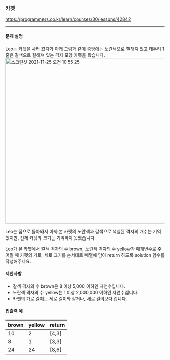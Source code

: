 ### 카펫
https://programmers.co.kr/learn/courses/30/lessons/42842
***
#### 문제 설명
Leo는 카펫을 사러 갔다가 아래 그림과 같이 중앙에는 노란색으로 칠해져 있고 테두리 1줄은 갈색으로 칠해져 있는 격자 모양 카펫을 봤습니다.
<img width="524" alt="스크린샷 2021-11-25 오전 10 55 25" src="https://user-images.githubusercontent.com/62738682/143362939-ed72e133-5a7f-4cf3-8552-42403ef7a4ac.png">

Leo는 집으로 돌아와서 아까 본 카펫의 노란색과 갈색으로 색칠된 격자의 개수는 기억했지만, 전체 카펫의 크기는 기억하지 못했습니다.

Leo가 본 카펫에서 갈색 격자의 수 brown, 노란색 격자의 수 yellow가 매개변수로 주어질 때 카펫의 가로, 세로 크기를 순서대로 배열에 담아 return 하도록 solution 함수를 작성해주세요.


#### 제한사항

- 갈색 격자의 수 brown은 8 이상 5,000 이하인 자연수입니다.
- 노란색 격자의 수 yellow는 1 이상 2,000,000 이하인 자연수입니다.
- 카펫의 가로 길이는 세로 길이와 같거나, 세로 길이보다 깁니다.


#### 입출력 예

|brown | yellow   | return    |
|:---  | :--- |:---| 
|10  | 2 | [4,3] |
|8  | 1 | [3,3] |
|24  | 24 | [8,6] |
